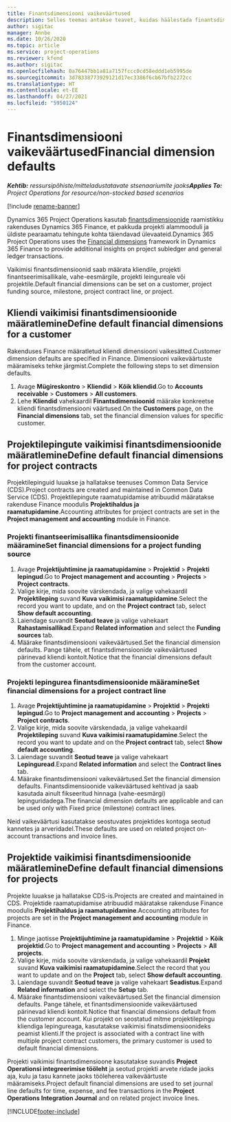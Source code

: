 ```yaml
---
title: Finantsdimensiooni vaikeväärtused
description: Selles teemas antakse teavet, kuidas häälestada finantsdimensiooni vaikeväärtused.
author: sigitac
manager: Annbe
ms.date: 10/26/2020
ms.topic: article
ms.service: project-operations
ms.reviewer: kfend
ms.author: sigitac
ms.openlocfilehash: 0a76447bb1a81a7157fccc0cd58eddd1eb5995de
ms.sourcegitcommit: 3d78338773929121d17ec3386f6cb67bfb2272cc
ms.translationtype: HT
ms.contentlocale: et-EE
ms.lasthandoff: 04/27/2021
ms.locfileid: "5950124"
---
```

# <a name="financial-dimension-defaults"></a><span data-ttu-id="e6e64-103">Finantsdimensiooni vaikeväärtused</span><span class="sxs-lookup"><span data-stu-id="e6e64-103">Financial dimension defaults</span></span>

<span data-ttu-id="e6e64-104">_**Kehtib:** ressursipõhiste/mitteladustatavate stsenaariumite jaoks_</span><span class="sxs-lookup"><span data-stu-id="e6e64-104">_**Applies To:** Project Operations for resource/non-stocked based scenarios_</span></span>

[!include [rename-banner](~/includes/cc-data-platform-banner.md)]

<span data-ttu-id="e6e64-105">Dynamics 365 Project Operations kasutab [finantsdimensioonide](/dynamics365/finance/general-ledger/financial-dimensions) raamistikku rakenduses Dynamics 365 Finance, et pakkuda projekti alammooduli ja üldiste pearaamatu tehingute kohta täiendavad ülevaateid.</span><span class="sxs-lookup"><span data-stu-id="e6e64-105">Dynamics 365 Project Operations uses the [Financial dimensions](/dynamics365/finance/general-ledger/financial-dimensions) framework in Dynamics 365 Finance to provide additional insights on project subledger and general ledger transactions.</span></span>

<span data-ttu-id="e6e64-106">Vaikimisi finantsdimensioonid saab määrata kliendile, projekti finantseerimisallikale, vahe-eesmärgile, projekti leingureale või projektile.</span><span class="sxs-lookup"><span data-stu-id="e6e64-106">Default financial dimensions can be set on a customer, project funding source, milestone, project contract line, or project.</span></span>

## <a name="define-default-financial-dimensions-for-a-customer"></a><span data-ttu-id="e6e64-107">Kliendi vaikimisi finantsdimensioonide määratlemine</span><span class="sxs-lookup"><span data-stu-id="e6e64-107">Define default financial dimensions for a customer</span></span>

<span data-ttu-id="e6e64-108">Rakenduses Finance määratletud kliendi dimensiooni vaikesätted.</span><span class="sxs-lookup"><span data-stu-id="e6e64-108">Customer dimension defaults are specified in Finance.</span></span> <span data-ttu-id="e6e64-109">Dimensiooni vaikeväärtuste määramiseks tehke järgmist.</span><span class="sxs-lookup"><span data-stu-id="e6e64-109">Complete the following steps to set dimension defaults.</span></span>

1. <span data-ttu-id="e6e64-110">Avage **Mügireskontro** > **Kliendid** > **Kõik kliendid**.</span><span class="sxs-lookup"><span data-stu-id="e6e64-110">Go to **Accounts receivable** > **Customers** > **All customers**.</span></span>
2. <span data-ttu-id="e6e64-111">Lehe **Kliendid** vahekaardil **Finantsdimensioonid** määrake konkreetse kliendi finantsdimensiooni väärtused.</span><span class="sxs-lookup"><span data-stu-id="e6e64-111">On the **Customers** page, on the **Financial dimensions** tab, set the financial dimension values for specific customer.</span></span>

## <a name="define-default-financial-dimensions-for-project-contracts"></a><span data-ttu-id="e6e64-112">Projektilepingute vaikimisi finantsdimensioonide määratlemine</span><span class="sxs-lookup"><span data-stu-id="e6e64-112">Define default financial dimensions for project contracts</span></span>

<span data-ttu-id="e6e64-113">Projektilepinguid luuakse ja hallatakse teenuses Common Data Service (CDS).</span><span class="sxs-lookup"><span data-stu-id="e6e64-113">Project contracts are created and maintained in Common Data Service (CDS).</span></span> <span data-ttu-id="e6e64-114">Projektilepingute raamatupidamise atribuudid määratakse rakenduse Finance moodulis **Projektihaldus ja raamatupidamine**.</span><span class="sxs-lookup"><span data-stu-id="e6e64-114">Accounting attributes for project contracts are set in the **Project management and accounting** module in Finance.</span></span>

### <a name="set-financial-dimensions-for-a-project-funding-source"></a><span data-ttu-id="e6e64-115">Projekti finantseerimisallika finantsdimensioonide määramine</span><span class="sxs-lookup"><span data-stu-id="e6e64-115">Set financial dimensions for a project funding source</span></span>

1. <span data-ttu-id="e6e64-116">Avage **Projektijuhtimine ja raamatupidamine** > **Projektid** > **Projekti lepingud**.</span><span class="sxs-lookup"><span data-stu-id="e6e64-116">Go to **Project management and accounting** > **Projects** > **Project contracts**.</span></span>
2. <span data-ttu-id="e6e64-117">Valige kirje, mida soovite värskendada, ja valige vahekaardil **Projektileping** suvand **Kuva vaikimisi raamatupidamine**.</span><span class="sxs-lookup"><span data-stu-id="e6e64-117">Select the record you want to update, and on the **Project contract** tab, select **Show default accounting**.</span></span>
3. <span data-ttu-id="e6e64-118">Laiendage suvandit **Seotud teave** ja valige vahekaart **Rahastamisallikad**.</span><span class="sxs-lookup"><span data-stu-id="e6e64-118">Expand **Related information** and select the **Funding sources** tab.</span></span>
4. <span data-ttu-id="e6e64-119">Määrake finantsdimensiooni vaikeväärtused.</span><span class="sxs-lookup"><span data-stu-id="e6e64-119">Set the financial dimension defaults.</span></span> <span data-ttu-id="e6e64-120">Pange tähele, et finantsdimensioonide vaikeväärtused pärinevad kliendi kontolt.</span><span class="sxs-lookup"><span data-stu-id="e6e64-120">Notice that the financial dimensions default from the customer account.</span></span>

### <a name="set-financial-dimensions-for-a-project-contract-line"></a><span data-ttu-id="e6e64-121">Projekti lepingurea finantsdimensioonide määramine</span><span class="sxs-lookup"><span data-stu-id="e6e64-121">Set financial dimensions for a project contract line</span></span>

1. <span data-ttu-id="e6e64-122">Avage **Projektijuhtimine ja raamatupidamine** > **Projektid** > **Projekti lepingud**.</span><span class="sxs-lookup"><span data-stu-id="e6e64-122">Go to **Project management and accounting** > **Projects** > **Project contracts**.</span></span>
2. <span data-ttu-id="e6e64-123">Valige kirje, mida soovite värskendada, ja valige vahekaardil **Projektileping** suvand **Kuva vaikimisi raamatupidamine**.</span><span class="sxs-lookup"><span data-stu-id="e6e64-123">Select the record you want to update and on the **Project contract** tab, select **Show default accounting**.</span></span>
3. <span data-ttu-id="e6e64-124">Laiendage suvandit **Seotud teave** ja valige vahekaart **Lepinguread**.</span><span class="sxs-lookup"><span data-stu-id="e6e64-124">Expand **Related information** and select the **Contract lines** tab.</span></span>
4. <span data-ttu-id="e6e64-125">Määrake finantsdimensiooni vaikeväärtused.</span><span class="sxs-lookup"><span data-stu-id="e6e64-125">Set the financial dimension defaults.</span></span> <span data-ttu-id="e6e64-126">Finantsdimensioonide vaikeväärtused kehtivad ja saab kasutada ainult fikseeritud hinnaga (vahe-eesmärgi) lepinguridadega.</span><span class="sxs-lookup"><span data-stu-id="e6e64-126">The financial dimension defaults are applicable and can be used only with Fixed price (milestone) contract lines.</span></span>

<span data-ttu-id="e6e64-127">Neid vaikeväärtusi kasutatakse seostuvates projektides kontoga seotud kannetes ja arveridadel.</span><span class="sxs-lookup"><span data-stu-id="e6e64-127">These defaults are used on related project on-account transactions and invoice lines.</span></span>

## <a name="define-default-financial-dimensions-for-projects"></a><span data-ttu-id="e6e64-128">Projektide vaikimisi finantsdimensioonide määratlemine</span><span class="sxs-lookup"><span data-stu-id="e6e64-128">Define default financial dimensions for projects</span></span>

<span data-ttu-id="e6e64-129">Projekte luuakse ja hallatakse CDS-is.</span><span class="sxs-lookup"><span data-stu-id="e6e64-129">Projects are created and maintained in CDS.</span></span> <span data-ttu-id="e6e64-130">Projektide raamatupidamise atribuudid määratakse rakenduse Finance moodulis **Projektihaldus ja raamatupidamine**.</span><span class="sxs-lookup"><span data-stu-id="e6e64-130">Accounting attributes for projects are set in the **Project management and accounting** module in Finance.</span></span>

1. <span data-ttu-id="e6e64-131">Minge jaotisse **Projektijuhtimine ja raamatupidamine** > **Projektid** > **Kõik projektid**.</span><span class="sxs-lookup"><span data-stu-id="e6e64-131">Go to **Project management and accounting** > **Projects** > **All projects**.</span></span>
2. <span data-ttu-id="e6e64-132">Valige kirje, mida soovite värskendada, ja valige vahekaardil **Projekt** suvand **Kuva vaikimisi raamatupidamine**.</span><span class="sxs-lookup"><span data-stu-id="e6e64-132">Select the record that you want to update and on the **Project** tab, select **Show default accounting**.</span></span>
3. <span data-ttu-id="e6e64-133">Laiendage suvandit **Seotud teave** ja valige vahekaart **Seadistus**.</span><span class="sxs-lookup"><span data-stu-id="e6e64-133">Expand **Related information** and select the **Setup** tab.</span></span>
4. <span data-ttu-id="e6e64-134">Määrake finantsdimensiooni vaikeväärtused.</span><span class="sxs-lookup"><span data-stu-id="e6e64-134">Set the financial dimension defaults.</span></span> <span data-ttu-id="e6e64-135">Pange tähele, et finantsdimensioonide vaikeväärtused pärinevad kliendi kontolt.</span><span class="sxs-lookup"><span data-stu-id="e6e64-135">Notice that financial dimensions default from the customer account.</span></span> <span data-ttu-id="e6e64-136">Kui projekt on seostatud mitme projektilepingu kliendiga lepingureaga, kasutatakse vaikimisi finatsdimensioonideks peamist klienti.</span><span class="sxs-lookup"><span data-stu-id="e6e64-136">If the project is associated with a contract line with multiple project contract customers, the primary customer is used to default financial dimensions.</span></span>

<span data-ttu-id="e6e64-137">Projekti vaikimisi finantsdimensioone kasutatakse suvandis **Project Operationsi integreerimise tööleht** ja seotud projekti arvete ridade jaoks aja, kulu ja tasu kannete jaoks tööleherea vaikeväärtuste määramiseks.</span><span class="sxs-lookup"><span data-stu-id="e6e64-137">Project default financial dimensions are used to set journal line defaults for time, expense, and fee transactions in the **Project Operations Integration Journal** and on related project invoice lines.</span></span>


[!INCLUDE[footer-include](../includes/footer-banner.md)]